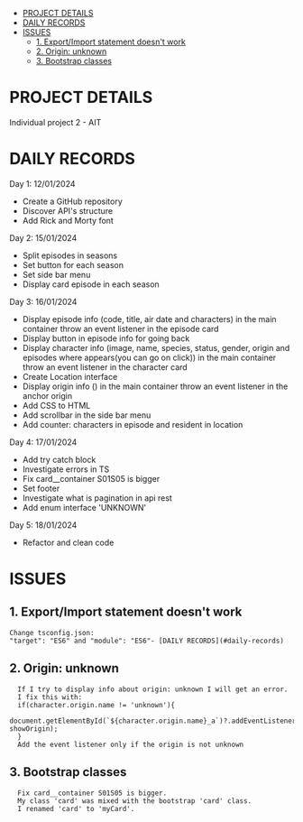 - [PROJECT DETAILS](#project-details)
- [DAILY RECORDS](#daily-records)
- [ISSUES](#issues)
  - [1. Export/Import statement doesn't work](#1-exportimport-statement-doesnt-work)
  - [2. Origin: unknown](#2-origin-unknown)
  - [3. Bootstrap classes](#3-bootstrap-classes)

# PROJECT DETAILS

Individual project 2 - AIT

# DAILY RECORDS

Day 1: 12/01/2024

- Create a GitHub repository
- Discover API's structure
- Add Rick and Morty font

Day 2: 15/01/2024

- Split episodes in seasons
- Set button for each season
- Set side bar menu
- Display card episode in each season

Day 3: 16/01/2024

- Display episode info (code, title, air date and characters) in the main container throw an event listener in the episode card
- Display button in episode info for going back
- Display character info (image, name, species, status, gender, origin and episodes where appears(you can go on click)) in the main container throw an event listener in the character card
- Create Location interface
- Display origin info () in the main container throw an event listener in the anchor origin
- Add CSS to HTML
- Add scrollbar in the side bar menu
- Add counter: characters in episode and resident in location

Day 4: 17/01/2024

- Add try catch block
- Investigate errors in TS
- Fix card__container S01S05 is bigger
- Set footer
- Investigate what is pagination in api rest
- Add enum interface 'UNKNOWN'

Day 5: 18/01/2024

- Refactor and clean code

# ISSUES

## 1. Export/Import statement doesn't work

    Change tsconfig.json:
    "target": "ES6" and "module": "ES6"- [DAILY RECORDS](#daily-records)

## 2. Origin: unknown

      If I try to display info about origin: unknown I will get an error.
      I fix this with:
      if(character.origin.name != 'unknown'){
        document.getElementById(`${character.origin.name}_a`)?.addEventListener('click', showOrigin);
      }
      Add the event listener only if the origin is not unknown

## 3. Bootstrap classes

      Fix card__container S01S05 is bigger.
      My class 'card' was mixed with the bootstrap 'card' class.
      I renamed 'card' to 'myCard'.
